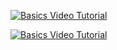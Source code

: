 [![Basics Video Tutorial](![image](/img/basics.png))](https://vimeo.com/656342336 "Basics Tutorial")

[![Basics Video Tutorial](https://github.com/egy1st/b1st/blob/main/img/basics.png)](https://vimeo.com/656342336 "Basics Video Tutorial")
